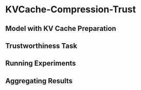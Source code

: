 # KVCache-Compression-Trust

## Model with KV Cache Preparation

## Trustworthiness Task

## Running Experiments

## Aggregating Results
